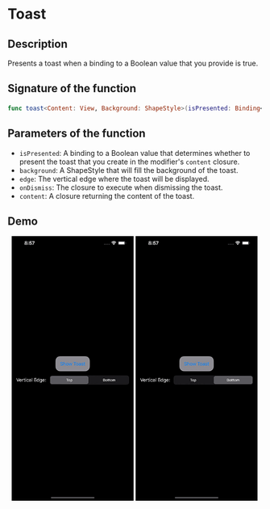 # Toast

## Description
Presents a toast when a binding to a Boolean value that you provide is true.

## Signature of the function
```swift
func toast<Content: View, Background: ShapeStyle>(isPresented: Binding<Bool>, background: Background, edge: VerticalEdge = .top, onDismiss: (() -> Void)? = nil, @ViewBuilder content: @escaping () -> Content) -> some View
```

## Parameters of the function
- `isPresented`: A binding to a Boolean value that determines whether to present the toast that you create in the modifier's `content` closure.
- `background`: A ShapeStyle that will fill the background of the toast.
- `edge`: The vertical edge where the toast will be displayed.
- `onDismiss`: The closure to execute when dismissing the toast.
- `content`: A closure returning the content of the toast.

## Demo
<p align="center">
	<img src="/Documentation/Assets/ToastTop.gif" width="48%">
	<img src="/Documentation/Assets/ToastBottom.gif" width="48%">
</p>